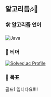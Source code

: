 ## 알고리듬🎶🎵

### 🛠️ 알고리즘 언어
![Java](https://img.shields.io/badge/Java-007396.svg?&style=for-the-badge&logo=Java&logoColor=white)



### 🏅 티어
[![Solved.ac Profile](http://mazassumnida.wtf/api/v2/generate_badge?boj=wjdahrrla)](https://solved.ac/wjdahrrla/)

### 🎯 목표
골드1 입니다요‼️‼️
